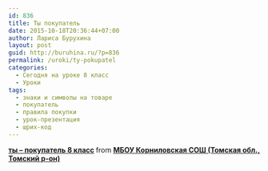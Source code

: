 ```yaml
---
id: 836
title: Ты покупатель
date: 2015-10-18T20:36:44+07:00
author: Лариса Бурухина
layout: post
guid: http://buruhina.ru/?p=836
permalink: /uroki/ty-pokupatel
categories:
  - Сегодня на уроке 8 класс
  - Уроки
tags:
  - знаки и символы на товаре
  - покупатель
  - правила покупки
  - урок-презентация
  - шрих-код
---
```

<div style="margin-bottom:5px">
  <strong> <a href="https://www.slideshare.net/viktorz1986/8-54079765" title="ты – покупатель 8 класс" target="_blank">ты – покупатель 8 класс</a> </strong> from <strong><a href="http://www.slideshare.net/viktorz1986" target="_blank">МБОУ Корниловская СОШ (Томская обл., Томский р-он)</a></strong>
</div>